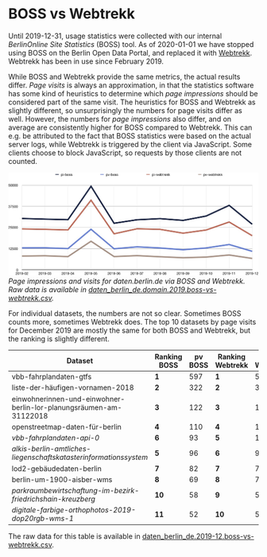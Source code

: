 # BOSS vs Webtrekk

Until 2019-12-31, usage statistics were collected with our internal _BerlinOnline Site Statistics_ (BOSS) tool. As of 2020-01-01 we have stopped using BOSS on the Berlin Open Data Portal, and replaced it with [Webtrekk](https://www.webtrekk.com). Webtrekk has been in use since February 2019. 

While BOSS and Webtrekk provide the same metrics, the actual results differ. _Page visits_ is always an approximation, in that the statistics software has some kind of heuristics to determine which _page impressions_ should be considered part of the same visit. The heuristics for BOSS and Webtrekk as slightly different, so unsurprisingly the numbers for page visits differ as well. However, the numbers for _page impressions_ also differ, and on average are consistently higher for BOSS compared to Webtrekk. This can e.g. be attributed to the fact that BOSS statistics were based on the actual server logs, while Webtrekk is triggered by the client via JavaScript. Some clients choose to block JavaScript, so requests by those clients are not counted.

![Chart showing page impressions and views for daten.berlin.de as measures by BOSS and Webtrekk. Numbers from BOSS are consistently higher than numbers from Webtrekk.](image/boss-vs-webtrekk-domain.jpg)
_Page impressions and visits for daten.berlin.de via BOSS and Webtrekk. Raw data is available in [daten_berlin_de.domain.2019.boss-vs-webtrekk.csv](data/comparison/daten_berlin_de.domain.2019.boss-vs-webtrekk.csv)._

For individual datasets, the numbers are not so clear. Sometimes BOSS counts more, sometimes Webtrekk does. The top 10 datasets by page visits for December 2019 are mostly the same for both BOSS and Webtrekk, but the ranking is slightly different.

| Dataset | Ranking BOSS | pv BOSS | Ranking Webtrekk | pv Webtrekk |
| ------- | ------------ | ------- | ---------------- | ----------- |
| vbb-fahrplandaten-gtfs | **1** | 597 | **1** | 570 |
| liste-der-häufigen-vornamen-2018 | **2**  | 322 | **2** | 341 |
| einwohnerinnen-und-einwohner-berlin-lor-planungsräumen-am-31122018 | **3** | 122 | **3** | 150 |
| openstreetmap-daten-für-berlin | **4** | 110 | **4** | 113 |
| _vbb-fahrplandaten-api-0_ | **6** | 93 | **5** | 102 |
| _alkis-berlin-amtliches-liegenschaftskatasterinformationssystem_ | **5** | 96 | **6** | 92 |
| lod2-gebäudedaten-berlin | **7** | 82 | **7** | 77 |
| berlin-um-1900-aisber-wms | **8** | 69 | **8** | 74 |
| _parkraumbewirtschaftung-im-bezirk-friedrichshain-kreuzberg_ | **10** | 58 | **9** | 55 |
| _digitale-farbige-orthophotos-2019-dop20rgb-wms-1_ | **11** | 52 | **10** | 55 |

The raw data for this table is available in [daten_berlin_de.2019-12.boss-vs-webtrekk.csv](data/comparison/daten_berlin_de.2019-12.boss-vs-webtrekk.csv).